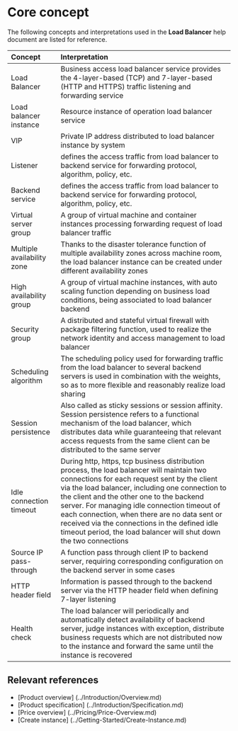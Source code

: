 # Core concept
The following concepts and interpretations used in the **Load Balancer** help document are listed for reference.

| Concept | Interpretation |
| :- | :- |
| Load Balancer | Business access load balancer service provides the 4-layer-based (TCP) and 7-layer-based (HTTP and HTTPS) traffic listening and forwarding service|
| Load balancer instance | Resource instance of operation load balancer service |
| VIP | Private IP address distributed to load balancer instance by system |
|Listener| defines the access traffic from load balancer to backend service for forwarding protocol, algorithm, policy, etc. |
|Backend service| defines the access traffic from load balancer to backend service for forwarding protocol, algorithm, policy, etc.|
|Virtual server group| A group of virtual machine and container instances processing forwarding request of load balancer traffic|
|Multiple availability zone |Thanks to the disaster tolerance function of multiple availability zones across machine room, the load balancer instance can be created under different availability zones|
|High availability group|A group of virtual machine instances, with auto scaling function depending on business load conditions, being associated to load balancer backend|
|Security group|A distributed and stateful virtual firewall with package filtering function, used to realize the network identity and access management to load balancer|
|Scheduling algorithm|The scheduling policy used for forwarding traffic from the load balancer to several backend servers is used in combination with the weights, so as to more flexible and reasonably realize load sharing |
|Session persistence| Also called as sticky sessions or session affinity. Session persistence refers to a functional mechanism of the load balancer, which distributes data while guaranteeing that relevant access requests from the same client can be distributed to the same server |
|Idle connection timeout| During http, https, tcp business distribution process, the load balancer will maintain two connections for each request sent by the client via the load balancer, including one connection to the client and the other one to the backend server. For managing idle connection timeout of each connection, when there are no data sent or received via the connections in the defined idle timeout period, the load balancer will shut down the two connections |
|Source IP pass-through|	A function pass through client IP to backend server, requiring corresponding configuration on the backend server in some cases|
|HTTP header field|	Information is passed through to the backend server via the HTTP header field when defining 7-layer listening|
|Health check| The load balancer will periodically and automatically detect availability of backend server, judge instances with exception, distribute business requests which are not distributed now to the instance and forward the same until the instance is recovered |

## Relevant references

- [Product overview] (../Introduction/Overview.md)
- [Product specification] (../Introduction/Specification.md)
- [Price overview] (../Pricing/Price-Overview.md)
- [Create instance] (../Getting-Started/Create-Instance.md)
